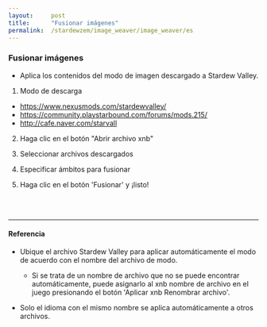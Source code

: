 ```yaml
---
layout:     post
title:      "Fusionar imágenes"
permalink:  /stardewzem/image_weaver/image_weaver/es
---
```


### **Fusionar imágenes**

* Aplica los contenidos del modo de imagen descargado a Stardew Valley.

1. Modo de descarga
  * https://www.nexusmods.com/stardewvalley/
  * https://community.playstarbound.com/forums/mods.215/
  * http://cafe.naver.com/starvall

2. Haga clic en el botón "Abrir archivo xnb"

3. Seleccionar archivos descargados

4. Especificar ámbitos para fusionar

5. Haga clic en el botón 'Fusionar' y ¡listo!

<br/>
<br/>

---
#### **Referencia**

* Ubique el archivo Stardew Valley para aplicar automáticamente el modo de acuerdo con el nombre del archivo de modo.
  * Si se trata de un nombre de archivo que no se puede encontrar automáticamente, puede asignarlo al xnb nombre de archivo en el juego presionando el botón 'Aplicar xnb Renombrar archivo'. 

* Solo el idioma con el mismo nombre se aplica automáticamente a otros archivos.

<br/>
<br/>
